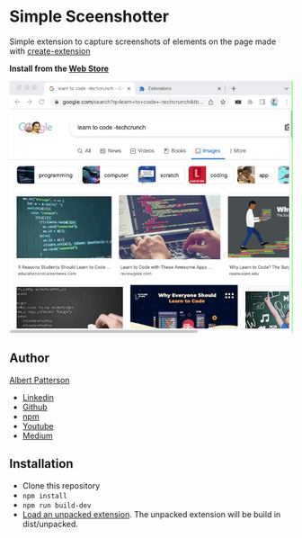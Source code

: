 # Simple Sceenshotter

Simple extension to capture screenshots of elements on the page made with [create-extension](https://www.npmjs.com/package/create-extension)

<b>Install from the [Web Store](https://chrome.google.com/webstore/detail/simple-screenshotter/oaohcnlnpoacmghhhhbkamngdodophbj?hl=en&authuser=0)</b>

![demonstration](readme/demo.gif)

## Author

[Albert Patterson](mailto:albert.patterson.code@gmail.com)

- [Linkedin](https://www.linkedin.com/in/apattersoncmu/)
- [Github](https://github.com/albertpatterson)
- [npm](https://www.npmjs.com/~apatterson189)
- [Youtube](https://www.youtube.com/channel/UCrECEffgWKBMCvn5tar9bYw)
- [Medium](https://medium.com/@albert.patterson.code)

## Installation

- Clone this repository
- `npm install`
- `npm run build-dev`
- [Load an unpacked extension](https://developer.chrome.com/docs/extensions/mv3/getstarted/#unpacked). The unpacked extension will be build in dist/unpacked.
